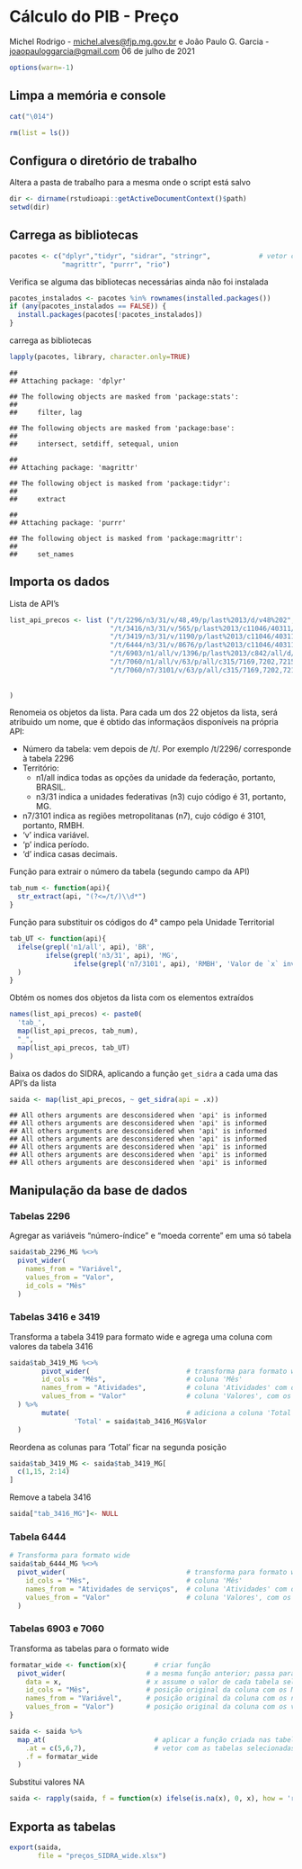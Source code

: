 Cálculo do PIB - Preço
================
Michel Rodrigo - <michel.alves@fjp.mg.gov.br> e João Paulo G. Garcia -
<joaopauloggarcia@gmail.com>
06 de julho de 2021

``` r
options(warn=-1)
```

## Limpa a memória e console

``` r
cat("\014")  
```



``` r
rm(list = ls())
```

## Configura o diretório de trabalho

Altera a pasta de trabalho para a mesma onde o script está salvo

``` r
dir <- dirname(rstudioapi::getActiveDocumentContext()$path)
setwd(dir)
```

## Carrega as bibliotecas

``` r
pacotes <- c("dplyr","tidyr", "sidrar", "stringr",            # vetor contendo nomes dos pacotes utilizados
             "magrittr", "purrr", "rio")
```

Verifica se alguma das bibliotecas necessárias ainda não foi instalada

``` r
pacotes_instalados <- pacotes %in% rownames(installed.packages())
if (any(pacotes_instalados == FALSE)) {
  install.packages(pacotes[!pacotes_instalados])
}
```

carrega as bibliotecas

``` r
lapply(pacotes, library, character.only=TRUE)
```

    ## 
    ## Attaching package: 'dplyr'

    ## The following objects are masked from 'package:stats':
    ## 
    ##     filter, lag

    ## The following objects are masked from 'package:base':
    ## 
    ##     intersect, setdiff, setequal, union

    ## 
    ## Attaching package: 'magrittr'

    ## The following object is masked from 'package:tidyr':
    ## 
    ##     extract

    ## 
    ## Attaching package: 'purrr'

    ## The following object is masked from 'package:magrittr':
    ## 
    ##     set_names

## Importa os dados

Lista de API’s

``` r
list_api_precos <- list ("/t/2296/n3/31/v/48,49/p/last%2013/d/v48%202",
                         "/t/3416/n3/31/v/565/p/last%2013/c11046/40311/d/v565%201",
                         "/t/3419/n3/31/v/1190/p/last%2013/c11046/40311/c85/all/d/v1190%201",
                         "/t/6444/n3/31/v/8676/p/last%2013/c11046/40311/c12355/all/d/v8676%201",
                         "/t/6903/n1/all/v/1396/p/last%2013/c842/all/d/v1396%202",
                         "/t/7060/n1/all/v/63/p/all/c315/7169,7202,7215,7256,7260,7276,7279,7355,7418,7432,7448,7451,7481,7482,7485,7549,7627,7634,7647,7683,7713,7720,7727,7728,7766,7789,12222,12393,12427,47659,47660,47662,107641/d/v63%202",
                         "/t/7060/n7/3101/v/63/p/all/c315/7169,7202,7215,7256,7260,7276,7279,7355,7418,7432,7448,7451,7481,7482,7485,7549,7627,7634,7647,7683,7713,7720,7727,7728,7766,7789,12222,12393,12427,47659,47660,47662,107641/d/v63%202"
                         
                         
)
```

Renomeia os objetos da lista. Para cada um dos 22 objetos da lista, será
atribuido um nome, que é obtido das informaçãos disponíveis na própria
API:

-   Número da tabela: vem depois de /t/. Por exemplo /t/2296/
    corresponde à tabela 2296
-   Território:
    -   n1/all indica todas as opções da unidade da federação, portanto,
        BRASIL.
    -   n3/31 indica a unidades federativas (n3) cujo código é 31,
        portanto, MG.
-   n7/3101 indica as regiões metropolitanas (n7), cujo código é 3101,
    portanto, RMBH.
-   ‘v’ indica variável.
-   ‘p’ indica período.
-   ‘d’ indica casas decimais.

Função para extrair o número da tabela (segundo campo da API)

``` r
tab_num <- function(api){              
  str_extract(api, "(?<=/t/)\\d*")                  
}
```

Função para substituir os códigos do 4° campo pela Unidade Territorial

``` r
tab_UT <- function(api){                  
  ifelse(grepl('n1/all', api), 'BR',                                           
         ifelse(grepl('n3/31', api), 'MG',
                ifelse(grepl('n7/3101', api), 'RMBH', 'Valor de `x` inválido'))
  )
}
```

Obtém os nomes dos objetos da lista com os elementos extraídos

``` r
names(list_api_precos) <- paste0(
  'tab_',
  map(list_api_precos, tab_num),
  "_",
  map(list_api_precos, tab_UT)
)
```

Baixa os dados do SIDRA, aplicando a função `get_sidra` a cada uma das
API’s da lista

``` r
saida <- map(list_api_precos, ~ get_sidra(api = .x))
```

    ## All others arguments are desconsidered when 'api' is informed
    ## All others arguments are desconsidered when 'api' is informed
    ## All others arguments are desconsidered when 'api' is informed
    ## All others arguments are desconsidered when 'api' is informed
    ## All others arguments are desconsidered when 'api' is informed
    ## All others arguments are desconsidered when 'api' is informed
    ## All others arguments are desconsidered when 'api' is informed

## Manipulação da base de dados

### Tabelas 2296

Agregar as variáveis “número-índice” e “moeda corrente” em uma só tabela

``` r
saida$tab_2296_MG %<>%
  pivot_wider(
    names_from = "Variável",
    values_from = "Valor",
    id_cols = "Mês"
  )
```

### Tabelas 3416 e 3419

Transforma a tabela 3419 para formato wide e agrega uma coluna com
valores da tabela 3416

``` r
saida$tab_3419_MG %<>%
        pivot_wider(                        # transforma para formato wide: 
        id_cols = "Mês",                    # coluna 'Mês'
        names_from = "Atividades",          # coluna 'Atividades' com os nomes das variáveis 
        values_from = "Valor"               # coluna 'Valores', com os valores da tabela
  ) %>%
        mutate(                             # adiciona a coluna 'Total', com os valores da tabela 3416
                'Total' = saida$tab_3416_MG$Valor
  )
```

Reordena as colunas para ‘Total’ ficar na segunda posição

``` r
saida$tab_3419_MG <- saida$tab_3419_MG[ 
  c(1,15, 2:14)                       
]
```

Remove a tabela 3416

``` r
saida["tab_3416_MG"]<- NULL          
```

### Tabela 6444

``` r
# Transforma para formato wide
saida$tab_6444_MG %<>%
  pivot_wider(                              # transforma para formato wide:
    id_cols = "Mês",                        # coluna 'Mês'
    names_from = "Atividades de serviços",  # coluna 'Atividades' com os nomes das variáveis 
    values_from = "Valor"                   # coluna 'Valores', com os valores da tabela
  )
```

### Tabelas 6903 e 7060

Transforma as tabelas para o formato wide

``` r
formatar_wide <- function(x){       # criar função 
  pivot_wider(                    # a mesma função anterior; passa para wide
    data = x,                     # x assume o valor de cada tabela selecionada
    id_cols = "Mês",              # posição original da coluna com os Meses nas tabelas selecionadas
    names_from = "Variável",      # posição original da coluna com os nomes das variáveis
    values_from = "Valor")        # posição original da coluna com os valores correspondentes
}

saida <- saida %>%
  map_at(                           # aplicar a função criada nas tabelas selecionadas
    .at = c(5,6,7),                 # vetor com as tabelas selecionadas
    .f = formatar_wide
  )
```

Substitui valores NA

``` r
saida <- rapply(saida, f = function(x) ifelse(is.na(x), 0, x), how = 'replace')
```

## Exporta as tabelas

``` r
export(saida,
       file = "preços_SIDRA_wide.xlsx")
```
